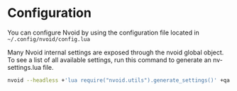 # Configuration

You can configure Nvoid by using the configuration file located in `~/.config/nvoid/config.lua`

Many Nvoid internal settings are exposed through the nvoid global object. To see a list of all available settings, run this command to generate an nv-settings.lua file.

```sh
nvoid --headless +'lua require("nvoid.utils").generate_settings()' +qa && sort -o nv-settings.lua{,}
```

